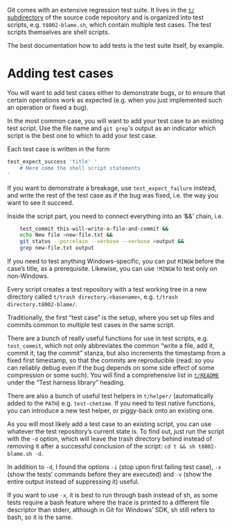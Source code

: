 Git comes with an extensive regression test suite. It lives in the [`t/` subdirectory](https://github.com/git/git/tree/master/t) of the source code repository and is organized into test scripts, e.g. `t8002-blame.sh`, which contain multiple test cases. The test scripts themselves are shell scripts.

The best documentation how to add tests is the test suite itself, by example.

# Adding test cases

You will want to add test cases either to demonstrate bugs, or to ensure that certain operations work as expected (e.g. when you just implemented such an operation or fixed a bug).

In the most common case, you will want to add your test case to an existing test script. Use the file name and `git grep`'s output as an indicator which script is the best one to which to add your test case.

Each test case is written in the form

```sh
test_expect_success 'title' '
    # Here come the shell script statements
'
```

If you want to demonstrate a breakage, use `test_expect_failure` instead, and write the rest of the test case as if the bug was fixed, i.e. the way you want to see it succeed.

Inside the script part, you need to connect everything into an ‘&&’ chain, i.e.

```sh
    test_commit this-will-write-a-file-and-commit &&
    echo New file >new-file.txt &&
    git status --porcelain --verbose --verbose >output &&
    grep new-file.txt output
```

If you need to test anything Windows-specific, you can put `MINGW` before the case’s title, as a prerequisite. Likewise, you can use `!MINGW` to test only on non-Windows.

Every script creates a test repository with a test working tree in a new directory called `t/trash directory.<basename>`, e.g. `t/trash directory.t8002-blame/`.

Traditionally, the first “test case” is the setup, where you set up files and commits common to multiple test cases in the same script.

There are a bunch of really useful functions for use in test scripts, e.g. `test_commit`, which not only abbreviates the common “write a file, add it, commit it, tag the commit” stanza, but also increments the timestamp from a fixed first timestamp, so that the commits are reproducible (read: so you can reliably debug even if the bug depends on some side effect of some compression or some such). You will find a comprehensive list in [`t/README`](https://github.com/git/git/blob/master/t/README) under the “Test harness library” heading.

There are also a bunch of useful test helpers in `t/helper/` (automatically added to the `PATH`) e.g. `test-chmtime`. If you need to test native functions, you can introduce a new test helper, or piggy-back onto an existing one.

As you will most likely add a test case to an existing script, you can use whatever the test repository’s current state is. To find out, just run the script with the `-d` option, which will leave the trash directory behind instead of removing it after a successful conclusion of the script: `cd t && sh t8002-blame.sh -d`.

In addition to `-d`, I found the options `-i` (stop upon first failing test case), `-x` (show the tests’ commands before they are executed) and `-v` (show the entire output instead of suppressing it) useful.

If you want to use `-x`, it is best to run through bash instead of sh, as some tests require a bash feature where the trace is printed to a different file descriptor than stderr, although in Git for Windows’ SDK, sh still refers to bash, so it is the same.
